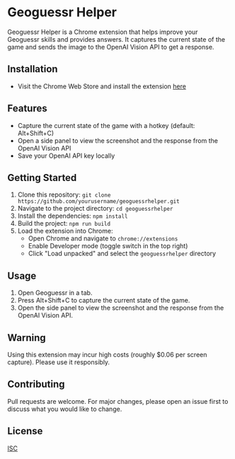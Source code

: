 # Geoguessr Helper

Geoguessr Helper is a Chrome extension that helps improve your Geoguessr skills and provides answers. It captures the current state of the game and sends the image to the OpenAI Vision API to get a response.

## Installation

- Visit the Chrome Web Store and install the extension [here](https://chromewebstore.google.com/detail/geoguessr-helper/kackikpmidpcjgikkbheojmmgjmepldg)

## Features

- Capture the current state of the game with a hotkey (default: Alt+Shift+C)
- Open a side panel to view the screenshot and the response from the OpenAI Vision API
- Save your OpenAI API key locally

## Getting Started

1. Clone this repository: `git clone https://github.com/yourusername/geoguessrhelper.git`
2. Navigate to the project directory: `cd geoguessrhelper`
3. Install the dependencies: `npm install`
4. Build the project: `npm run build`
5. Load the extension into Chrome:
   - Open Chrome and navigate to `chrome://extensions`
   - Enable Developer mode (toggle switch in the top right)
   - Click "Load unpacked" and select the `geoguessrhelper` directory

## Usage

1. Open Geoguessr in a tab.
2. Press Alt+Shift+C to capture the current state of the game.
3. Open the side panel to view the screenshot and the response from the OpenAI Vision API.

## Warning

Using this extension may incur high costs (roughly $0.06 per screen capture). Please use it responsibly.

## Contributing

Pull requests are welcome. For major changes, please open an issue first to discuss what you would like to change.

## License

[ISC](https://choosealicense.com/licenses/isc/)